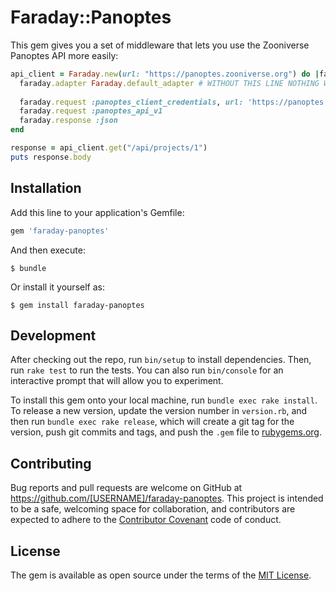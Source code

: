 # Faraday::Panoptes

This gem gives you a set of middleware that lets you use the Zooniverse Panoptes API more easily:

```ruby
api_client = Faraday.new(url: "https://panoptes.zooniverse.org") do |faraday|
  faraday.adapter Faraday.default_adapter # WITHOUT THIS LINE NOTHING WILL HAPPEN
  
  faraday.request :panoptes_client_credentials, url: 'https://panoptes.zooniverse.org', client_id: 'APPLICATION_ID', client_secret: 'APPLICATION_SECRET'
  faraday.request :panoptes_api_v1
  faraday.response :json
end

response = api_client.get("/api/projects/1")
puts response.body
```


## Installation

Add this line to your application's Gemfile:

```ruby
gem 'faraday-panoptes'
```

And then execute:

    $ bundle

Or install it yourself as:

    $ gem install faraday-panoptes


## Development

After checking out the repo, run `bin/setup` to install dependencies. Then, run `rake test` to run the tests. You can also run `bin/console` for an interactive prompt that will allow you to experiment.

To install this gem onto your local machine, run `bundle exec rake install`. To release a new version, update the version number in `version.rb`, and then run `bundle exec rake release`, which will create a git tag for the version, push git commits and tags, and push the `.gem` file to [rubygems.org](https://rubygems.org).

## Contributing

Bug reports and pull requests are welcome on GitHub at https://github.com/[USERNAME]/faraday-panoptes. This project is intended to be a safe, welcoming space for collaboration, and contributors are expected to adhere to the [Contributor Covenant](contributor-covenant.org) code of conduct.


## License

The gem is available as open source under the terms of the [MIT License](http://opensource.org/licenses/MIT).

